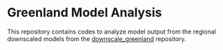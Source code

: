 # Greenland Model Analysis

This repository contains codes to analyze model output from the regional downscaled models from the [downscale_greenland](https://github.com/mhwood/downscale_greenland) repository.

